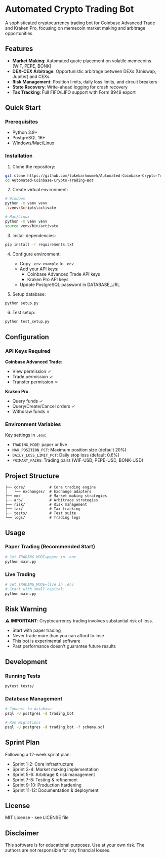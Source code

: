 # Automated Crypto Trading Bot

A sophisticated cryptocurrency trading bot for Coinbase Advanced Trade and Kraken Pro, focusing on memecoin market making and arbitrage opportunities.

## Features

- **Market Making**: Automated quote placement on volatile memecoins (WIF, PEPE, BONK)
- **DEX-CEX Arbitrage**: Opportunistic arbitrage between DEXs (Uniswap, Jupiter) and CEXs
- **Risk Management**: Position limits, daily loss limits, and circuit breakers
- **State Recovery**: Write-ahead logging for crash recovery
- **Tax Tracking**: Full FIFO/LIFO support with Form 8949 export

## Quick Start

### Prerequisites

- Python 3.9+
- PostgreSQL 16+
- Windows/Mac/Linux

### Installation

1. Clone the repository:
```bash
git clone https://github.com/lukebarhoumeh/Automated-Coinbase-Crypto-Trading-Bot.git
cd Automated-Coinbase-Crypto-Trading-Bot
```

2. Create virtual environment:
```bash
# Windows
python -m venv venv
.\venv\Scripts\activate

# Mac/Linux
python -m venv venv
source venv/bin/activate
```

3. Install dependencies:
```bash
pip install -r requirements.txt
```

4. Configure environment:
   - Copy `.env.example` to `.env`
   - Add your API keys:
     - Coinbase Advanced Trade API keys
     - Kraken Pro API keys
   - Update PostgreSQL password in DATABASE_URL

5. Setup database:
```bash
python setup.py
```

6. Test setup:
```bash
python test_setup.py
```

## Configuration

### API Keys Required

**Coinbase Advanced Trade**:
- View permission ✓
- Trade permission ✓
- Transfer permission ✗

**Kraken Pro**:
- Query funds ✓
- Query/Create/Cancel orders ✓
- Withdraw funds ✗

### Environment Variables

Key settings in `.env`:
- `TRADING_MODE`: paper or live
- `MAX_POSITION_PCT`: Maximum position size (default 20%)
- `DAILY_LOSS_LIMIT_PCT`: Daily stop loss (default 0.6%)
- `PRIMARY_PAIRS`: Trading pairs (WIF-USD, PEPE-USD, BONK-USD)

## Project Structure

```
├── core/           # Core trading engine
│   └── exchanges/  # Exchange adapters
├── mm/             # Market making strategies
├── arb/            # Arbitrage strategies
├── risk/           # Risk management
├── tax/            # Tax tracking
├── tests/          # Test suite
└── logs/           # Trading logs
```

## Usage

### Paper Trading (Recommended Start)

```bash
# Set TRADING_MODE=paper in .env
python main.py
```

### Live Trading

```bash
# Set TRADING_MODE=live in .env
# Start with small capital!
python main.py
```

## Risk Warning

⚠️ **IMPORTANT**: Cryptocurrency trading involves substantial risk of loss. 

- Start with paper trading
- Never trade more than you can afford to lose
- This bot is experimental software
- Past performance doesn't guarantee future results

## Development

### Running Tests

```bash
pytest tests/
```

### Database Management

```bash
# Connect to database
psql -U postgres -d trading_bot

# Run migrations
psql -U postgres -d trading_bot -f schema.sql
```

## Sprint Plan

Following a 12-week sprint plan:
- Sprint 1-2: Core infrastructure
- Sprint 3-4: Market making implementation
- Sprint 5-6: Arbitrage & risk management
- Sprint 7-8: Testing & refinement
- Sprint 9-10: Production hardening
- Sprint 11-12: Documentation & deployment

## License

MIT License - see LICENSE file

## Disclaimer

This software is for educational purposes. Use at your own risk. The authors are not responsible for any financial losses.
